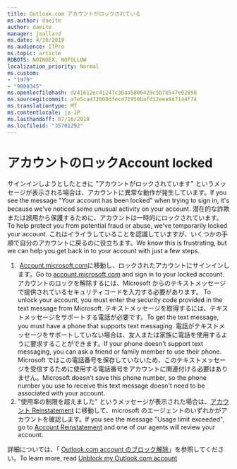 ```yaml
---
title: Outlook.com アカウントがロックされている
ms.author: daeite
author: daeite
manager: joallard
ms.date: 4/30/2019
ms.audience: ITPro
ms.topic: article
ROBOTS: NOINDEX, NOFOLLOW
localization_priority: Normal
ms.custom:
- "1979"
- "9000345"
ms.openlocfilehash: d241612ec41247c36aa5806429c5b7b547e02098
ms.sourcegitcommit: a7e5ca472000dfec471950bafd12eee8d7144f74
ms.translationtype: MT
ms.contentlocale: ja-JP
ms.lasthandoff: 07/16/2019
ms.locfileid: "35701292"
---
```

# <a name="account-locked"></a><span data-ttu-id="65d9b-102">アカウントのロック</span><span class="sxs-lookup"><span data-stu-id="65d9b-102">Account locked</span></span>

<span data-ttu-id="65d9b-103">サインインしようとしたときに "アカウントがロックされています" というメッセージが表示される場合は、アカウントに異常な動作が発生しています。</span><span class="sxs-lookup"><span data-stu-id="65d9b-103">If you see the message "Your account has been locked" when trying to sign in, it's because we've noticed some unusual activity on your account.</span></span> <span data-ttu-id="65d9b-104">潜在的な詐欺または誤用から保護するために、アカウントは一時的にロックされています。</span><span class="sxs-lookup"><span data-stu-id="65d9b-104">To help protect you from potential fraud or abuse, we've temporarily locked your account.</span></span> <span data-ttu-id="65d9b-105">これはイライラしていることを認識していますが、いくつかの手順で自分のアカウントに戻るのに役立ちます。</span><span class="sxs-lookup"><span data-stu-id="65d9b-105">We know this is frustrating, but we can help you get back in to your account with just a few steps.</span></span>

1. <span data-ttu-id="65d9b-106"> [Account.microsoft.com](https://go.microsoft.com/fwlink/?linkid=2090484)に移動し、ロックされたアカウントにサインインします。</span><span class="sxs-lookup"><span data-stu-id="65d9b-106">Go to [account.microsoft.com](https://go.microsoft.com/fwlink/?linkid=2090484) and sign in to your locked account.</span></span><span data-ttu-id="65d9b-107">アカウントのロックを解除するには、Microsoft からのテキストメッセージで提供されているセキュリティコードを入力する必要があります。</span><span class="sxs-lookup"><span data-stu-id="65d9b-107"> To unlock your account, you must enter the security code provided in the text message from Microsoft.</span></span> <span data-ttu-id="65d9b-108">テキストメッセージを取得するには、テキストメッセージをサポートする電話が必要です。</span><span class="sxs-lookup"><span data-stu-id="65d9b-108">To get the text message, you must have a phone that supports text messaging.</span></span> <span data-ttu-id="65d9b-109">電話がテキストメッセージをサポートしていない場合は、友人または家族に電話を使用するように要求することができます。</span><span class="sxs-lookup"><span data-stu-id="65d9b-109">If your phone doesn't support text messaging, you can ask a friend or family member to use their phone.</span></span> <span data-ttu-id="65d9b-110">Microsoft ではこの電話番号を保存していないため、このテキストメッセージを受信するために使用する電話番号をアカウントに関連付ける必要はありません。</span><span class="sxs-lookup"><span data-stu-id="65d9b-110">Microsoft doesn't save this phone number, so the phone number you use to receive this text message doesn't need to be associated with your account.</span></span>
2. <span data-ttu-id="65d9b-111">"使用率の制限を超えました" というメッセージが表示された場合は、[アカウント Reinstatement](https://go.microsoft.com/fwlink/?linkid=2090483) に移動して、microsoft のエージェントのいずれかがアカウントを確認します。</span><span class="sxs-lookup"><span data-stu-id="65d9b-111">If you see the message "Usage limit exceeded", go to [Account Reinstatement](https://go.microsoft.com/fwlink/?linkid=2090483) and one of our agents will review your account.</span></span>

<span data-ttu-id="65d9b-112">詳細については、「 [Outlook.com account のブロック解除](https://support.office.com/article/f4ad2701-d166-4d8b-8a6a-9af2a1f8a4c4?wt.mc_id=Office_Outlook_com_Alchemy)」を参照してください。</span><span class="sxs-lookup"><span data-stu-id="65d9b-112">To learn more, read [Unblock my Outlook.com account](https://support.office.com/article/f4ad2701-d166-4d8b-8a6a-9af2a1f8a4c4?wt.mc_id=Office_Outlook_com_Alchemy)</span></span> 